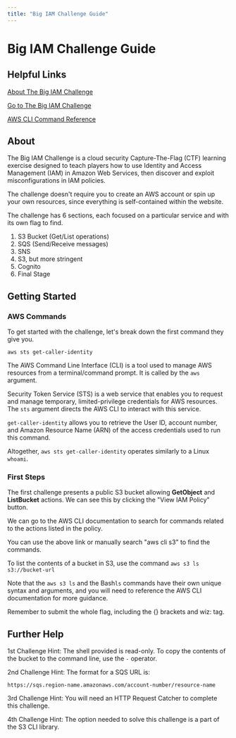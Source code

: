 ```yaml
---
title: "Big IAM Challenge Guide"
---
```

# Big IAM Challenge Guide

## Helpful Links

[About The Big IAM Challenge](https://www.wiz.io/blog/the-big-iam-challenge)

[Go to The Big IAM Challenge](https://bigiamchallenge.com/challenge/1)

[AWS CLI Command Reference](https://docs.aws.amazon.com/cli/latest/reference/s3/ls.html)

## About

The Big IAM Challenge is a cloud security Capture-The-Flag (CTF) learning exercise designed to teach players how to use Identity and Access Management (IAM) in Amazon Web Services, then discover and exploit misconfigurations in IAM policies.

The challenge doesn't require you to create an AWS account or spin up your own resources, since everything is self-contained within the website.

The challenge has 6 sections, each focused on a particular service and with its own flag to find.

1. S3 Bucket (Get/List operations)
2. SQS (Send/Receive messages)
3. SNS
4. S3, but more stringent
5. Cognito
6. Final Stage

## Getting Started

### AWS Commands

To get started with the challenge, let's break down the first command they give you.

    aws sts get-caller-identity

The AWS Command Line Interface (CLI) is a tool used to manage AWS resources from a terminal/command prompt. It is called by the ```aws``` argument.

Security Token Service (STS) is a web service that enables you to request and manage temporary, limited-privilege credentials for AWS resources. The ```sts``` argument directs the AWS CLI to interact with this service.

```get-caller-identity``` allows you to retrieve the User ID, account number, and Amazon Resource Name (ARN) of the access credentials used to run this command.

Altogether, ```aws sts get-caller-identity``` operates similarly to a Linux ```whoami```. 

### First Steps

The first challenge presents a public S3 bucket allowing **GetObject** and **ListBucket** actions. We can see this by clicking the "View IAM Policy" button.

We can go to the AWS CLI documentation to search for commands related to the actions listed in the policy.

You can use the above link or manually search "aws cli s3" to find the commands.

To list the contents of a bucket in S3, use the command ```aws s3 ls s3://bucket-url``` 

Note that the ```aws s3 ls``` and the Bash```ls``` commands have their own unique syntax and arguments, and you will need to reference the AWS CLI documentation for more guidance.

Remember to submit the whole flag, including the {} brackets and wiz: tag.

## Further Help

1st Challenge Hint: The shell provided is read-only. To copy the contents of the bucket to the command line, use the ```-``` operator.

2nd Challenge Hint: The format for a SQS URL is: 
```
https://sqs.region-name.amazonaws.com/account-number/resource-name
```

3rd Challenge Hint: You will need an HTTP Request Catcher to complete this challenge. 

4th Challenge Hint: The option needed to solve this challenge is a part of the S3 CLI library.

